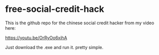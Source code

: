 # free-social-credit-hack
This is the github repo for the chinese social credit hacker from my video here:

https://youtu.be/OrRyOo6xihA

Just download the .exe and run it. pretty simple.
